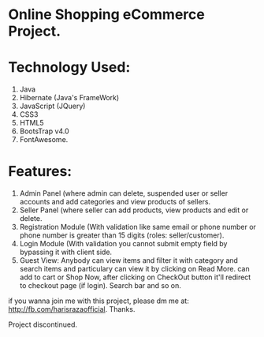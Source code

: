 # Online Shopping eCommerce Project.

# Technology Used:
1. Java
2. Hibernate (Java's FrameWork)
3. JavaScript (JQuery)
4. CSS3
5. HTML5
6. BootsTrap v4.0
7. FontAwesome.

# Features:
1. Admin Panel (where admin can delete, suspended user or seller accounts and add categories and view products of sellers. 
2. Seller Panel (where seller can add products, view products and edit or delete. 
3. Registration Module (With validation like same email or phone number or phone number is greater than 15 digits (roles: seller/customer).
4. Login Module (With validation you cannot submit empty field by bypassing it with client side.
3. Guest View:
Anybody can view items and filter it with category and search items and particulary can view it by clicking on Read More.
can add to cart or Shop Now, after clicking on CheckOut button it'll redirect to checkout page (if login).
Search bar and so on.


if you wanna join me with this project, please dm me at: http://fb.com/harisrazaofficial.
Thanks.

Project discontinued.


